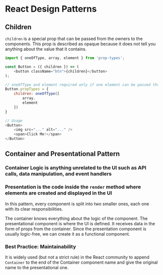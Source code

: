 # React Design Patterns

## Children

`children` is a special prop that can be passed from the owners to the components.  This prop is described as opaque because it does not tell you anything about the value that it contains.

```javascript
import { oneOfType, array, element } from 'prop-types';

const Button = ({ children }) => (
    <button className="btn">{children}</button>
);

// oneOfType and element required only if one element can be passed through
Button.propTypes = {
    children: oneOfType([
        array,
        element
    ])
}

// Usage
<Button>
    <img src="..." alt="..." />
    <span>Click Me!</span>
</Button>
```

## Container and Presentational Pattern

### Container Logic is anything unrelated to the UI such as API calls, data manipulation, and event handlers

### Presentation is the code inside the `render` method where elements are created and displayed in the UI

In this pattern, every component is split into two smaller ones, each one with its clear responsibilities.

The container knows everything about the logic of the component.  The presentational component is where the UI is defined.  It receives data in the form of props from the container.  Since the presentation component is usually logic-free, we can create it as a functional component.

### Best Practice: Maintainability

It is widely used (but not a strict rule) in the React community to append `Container` to the end of the Container component name and give the original name to the presentational one.  
